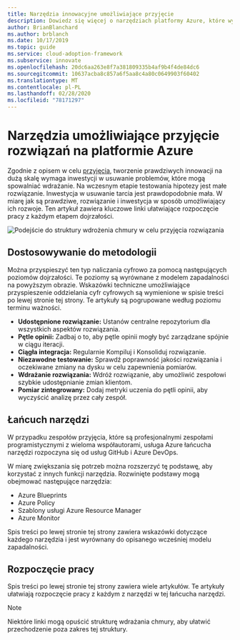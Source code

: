 ```yaml
---
title: Narzędzia innowacyjne umożliwiające przyjęcie
description: Dowiedz się więcej o narzędziach platformy Azure, które wykorzystują metodologię innowacji, aby usunąć tarcie i wprowadzić przyrostowo, jak w przypadku dojrzałych.
author: BrianBlanchard
ms.author: brblanch
ms.date: 10/17/2019
ms.topic: guide
ms.service: cloud-adoption-framework
ms.subservice: innovate
ms.openlocfilehash: 20dc6aa263e8f7a381809335b4af9b4f4de84dc6
ms.sourcegitcommit: 10637acba8c857a6f5aa8c4a80c0649903f60402
ms.translationtype: MT
ms.contentlocale: pl-PL
ms.lasthandoff: 02/28/2020
ms.locfileid: "78171297"
---
```

# <a name="tools-to-empower-adoption-in-azure"></a>Narzędzia umożliwiające przyjęcie rozwiązań na platformie Azure

Zgodnie z opisem w celu [przyjęcia](../considerations/ci-cd.md), tworzenie prawdziwych innowacji na dużą skalę wymaga inwestycji w usuwanie problemów, które mogą spowalniać wdrażanie. Na wczesnym etapie testowania hipotezy jest małe rozwiązanie. Inwestycja w usuwanie tarcia jest prawdopodobnie mała. W miarę jak są prawdziwe, rozwiązanie i inwestycja w sposób umożliwiający ich rozwoje. Ten artykuł zawiera kluczowe linki ułatwiające rozpoczęcie pracy z każdym etapem dojrzałości.

![Podejście do struktury wdrożenia chmury w celu przyjęcia rozwiązania](../../_images/innovate/empower-adoption-maturity.png)

## <a name="alignment-to-the-methodology"></a>Dostosowywanie do metodologii

Można przyspieszyć ten typ naliczania cyfrowo za pomocą następujących poziomów dojrzałości. Te poziomy są wyrównane z modelem zapadalności na powyższym obrazie. Wskazówki techniczne umożliwiające przyspieszenie oddzielania cyfr cyfrowych są wymienione w spisie treści po lewej stronie tej strony. Te artykuły są pogrupowane według poziomu terminu ważności.

- **Udostępnione rozwiązanie:** Ustanów centralne repozytorium dla wszystkich aspektów rozwiązania.
- **Pętle opinii:** Zadbaj o to, aby pętle opinii mogły być zarządzane spójnie w ciągu iteracji.
- **Ciągła integracja:** Regularnie Kompiluj i Konsoliduj rozwiązanie.
- **Niezawodne testowanie:** Sprawdź poprawność jakości rozwiązania i oczekiwane zmiany na dysku w celu zapewnienia pomiarów.
- **Wdrażanie rozwiązania:** Wdróż rozwiązanie, aby umożliwić zespołowi szybkie udostępnianie zmian klientom.
- **Pomiar zintegrowany:** Dodaj metryki uczenia do pętli opinii, aby wyczyścić analizę przez cały zespół.

## <a name="toolchain"></a>Łańcuch narzędzi

W przypadku zespołów przyjęcia, które są profesjonalnymi zespołami programistycznymi z wieloma współautorami, usługa Azure łańcucha narzędzi rozpoczyna się od usług GitHub i Azure DevOps.

W miarę zwiększania się potrzeb można rozszerzyć tę podstawę, aby korzystać z innych funkcji narzędzia. Rozwinięte podstawy mogą obejmować następujące narzędzia:

- Azure Blueprints
- Azure Policy
- Szablony usługi Azure Resource Manager
- Azure Monitor

Spis treści po lewej stronie tej strony zawiera wskazówki dotyczące każdego narzędzia i jest wyrównany do opisanego wcześniej modelu zapadalności.

## <a name="get-started"></a>Rozpoczęcie pracy

Spis treści po lewej stronie tej strony zawiera wiele artykułów. Te artykuły ułatwiają rozpoczęcie pracy z każdym z narzędzi w tej łańcucha narzędzi.

> [!NOTE]
> Niektóre linki mogą opuścić strukturę wdrażania chmury, aby ułatwić przechodzenie poza zakres tej struktury.
